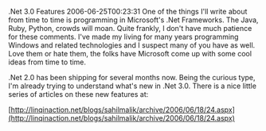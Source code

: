 .Net 3.0 Features
2006-06-25T00:23:31
One of the things I'll write about from time to time is programming in Microsoft's .Net Frameworks. The Java, Ruby, Python, crowds will moan. Quite frankly, I don't have much patience for these comments. I've made my living for many years programming Windows and related technologies and I suspect many of you have as well. Love them or hate them, the folks have Microsoft come up with some cool ideas from time to time.

.Net 2.0 has been shipping for several months now. Being the curious type, I'm already trying to understand what's new in .Net 3.0. There is a nice little series of articles on these new features at:

[http://linqinaction.net/blogs/sahilmalik/archive/2006/06/18/24.aspx](http://linqinaction.net/blogs/sahilmalik/archive/2006/06/18/24.aspx)
